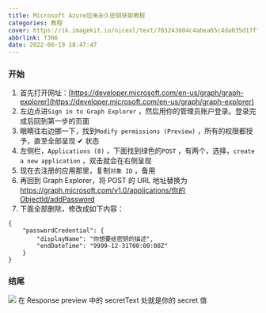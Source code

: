 ```yaml
---
title: Microsoft Azure应用永久密钥获取教程
categories: 教程
cover: https://ik.imagekit.io/nicexl/text/765243604c4abea65c4da035d17ff8da_0HBdJsQM9.png?ik-sdk-version=javascript-1.4.3&updatedAt=1655477630675
abbrlink: f366
date: 2022-06-19 18:47:47
---
```


### 开始

1. 首先打开网址：[https://developer.microsoft.com/en-us/graph/graph-explorer](https://developer.microsoft.com/en-us/graph/graph-explorer)
2. 左边点进`Sign in to Graph Explorer` ，然后用你的管理员账户登录。登录完成后回到第一步的页面
3. 眼睛往右边挪一下，找到`Modify permissions (Preview)` ，所有的权限都授予，直至全部呈现 ✔ 状态
4. 左侧栏，`Applications (8)` ，下面找到绿色的`POST` ，有两个，选择，`create a new application` ，双击就会在右侧呈现
5. 现在去注册的应用那里，复制`对象 ID` ，备用
6. 再回到 Graph Explorer，将 POST 的 URL 地址替换为[https://graph.microsoft.com/v1.0/applications/你的 ObjectId/addPassword](https://graph.microsoft.com/v1.0/applications/%E4%BD%A0%E7%9A%84ObjectId/addPassword)
7. 下面全部删除，修改成如下内容：

```
{
    "passwordCredential": {
        "displayName": "你想要给密钥的描述",
        "endDateTime": "9999-12-31T00:00:00Z"
    }
}
```

### 结尾

![](https://ik.imagekit.io/nicexl/text/71355945_8yY4Li2U0.png?ik-sdk-version=javascript-1.4.3&updatedAt=1655635911325#crop=0&crop=0&crop=1&crop=1&id=aRFE8&originHeight=348&originWidth=929&originalType=binary&ratio=1&rotation=0&showTitle=false&status=done&style=none&title=)
在 Response preview 中的 secretText 处就是你的 secret 值
